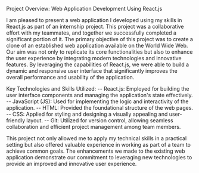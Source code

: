 Project Overview: Web Application Development Using React.js

I am pleased to present a web application I developed using my skills in React.js as part of an internship project. This project was a collaborative effort with my teammates, 
and together we successfully completed a significant portion of it. The primary objective of this project was to create a clone of an established web application available on
the World Wide Web. Our aim was not only to replicate its core functionalities but also to enhance the user experience by integrating modern technologies and innovative 
features. By leveraging the capabilities of React.js, we were able to build a dynamic and responsive user interface that significantly improves the overall performance and 
usability of the application.


Key Technologies and Skills Utilized:
     --  React.js: Employed for building the user interface components and managing the application's state effectively.
     --  JavaScript (JS): Used for implementing the logic and interactivity of the application.
     --  HTML: Provided the foundational structure of the web pages.
     --  CSS: Applied for styling and designing a visually appealing and user-friendly layout.
     --  Git: Utilized for version control, allowing seamless collaboration and efficient project management among team members.

This project not only allowed me to apply my technical skills in a practical setting but also offered valuable experience in working as part of a team to achieve common goals. 
The enhancements we made to the existing web application demonstrate our commitment to leveraging new technologies to provide an improved and innovative user experience.
